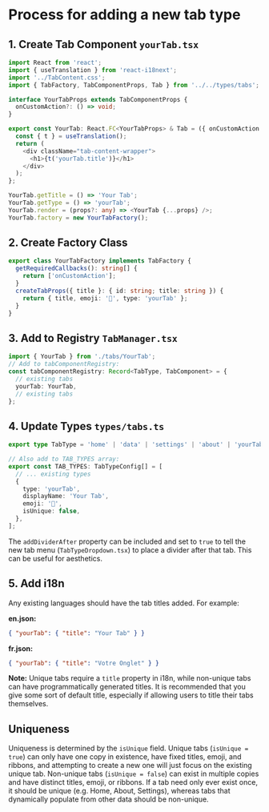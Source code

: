 # Process for adding a new tab type

## 1. Create Tab Component `yourTab.tsx`

```typescript
import React from 'react';
import { useTranslation } from 'react-i18next';
import '../TabContent.css';
import { TabFactory, TabComponentProps, Tab } from '../../types/tabs';

interface YourTabProps extends TabComponentProps {
  onCustomAction?: () => void;
}

export const YourTab: React.FC<YourTabProps> & Tab = ({ onCustomAction }) => {
  const { t } = useTranslation();
  return (
    <div className="tab-content-wrapper">
      <h1>{t('yourTab.title')}</h1>
    </div>
  );
};

YourTab.getTitle = () => 'Your Tab';
YourTab.getType = () => 'yourTab';
YourTab.render = (props?: any) => <YourTab {...props} />;
YourTab.factory = new YourTabFactory();
```

## 2. Create Factory Class

```typescript
export class YourTabFactory implements TabFactory {
  getRequiredCallbacks(): string[] {
    return ['onCustomAction'];
  }
  createTabProps({ title }: { id: string; title: string }) {
    return { title, emoji: '🎯', type: 'yourTab' };
  }
}
```

## 3. Add to Registry `TabManager.tsx`

```typescript
import { YourTab } from './tabs/YourTab';
// Add to tabComponentRegistry:
const tabComponentRegistry: Record<TabType, TabComponent> = {
  // existing tabs
  yourTab: YourTab,
  // existing tabs
};
```

## 4. Update Types `types/tabs.ts`

```typescript
export type TabType = 'home' | 'data' | 'settings' | 'about' | 'yourTab';

// Also add to TAB_TYPES array:
export const TAB_TYPES: TabTypeConfig[] = [
  // ... existing types
  {
    type: 'yourTab',
    displayName: 'Your Tab',
    emoji: '🎯',
    isUnique: false,
  },
];
```

The `addDividerAfter` property can be included and set to `true` to tell the new tab menu (`TabTypeDropdown.tsx`) to place a divider after that tab. This can be useful for aesthetics.

## 5. Add i18n

Any existing languages should have the tab titles added. For example:

**en.json:**
```json
{ "yourTab": { "title": "Your Tab" } }
```

**fr.json:**
```json
{ "yourTab": { "title": "Votre Onglet" } }
```

**Note:** Unique tabs require a `title` property in i18n, while non-unique tabs can have programmatically generated titles. It is recommended that you give some sort of default title, especially if allowing users to title their tabs themselves.

## Uniqueness

Uniqueness is determined by the `isUnique` field. Unique tabs (`isUnique = true`) can only have one copy in existence, have fixed titles, emoji, and ribbons, and attempting to create a new one will just focus on the existing unique tab. Non-unique tabs (`isUnique = false`) can exist in multiple copies and have distinct titles, emoji, or ribbons. If a tab need only ever exist once, it should be unique (e.g. Home, About, Settings), whereas tabs that dynamically populate from other data should be non-unique.